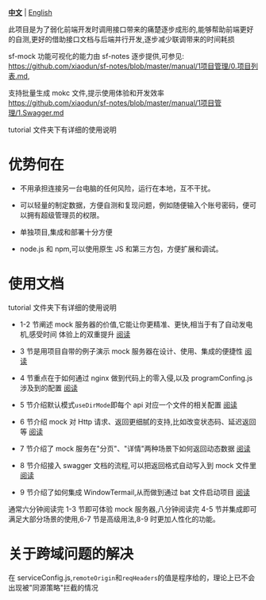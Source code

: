 [**中文**](https://github.com/xiaodun/sf-mock) | [English](https://github.com/xiaodun/sf-mock/blob/master/README-en.md)

此项目是为了弱化前端开发时调用接口带来的痛楚逐步成形的,能够帮助前端更好的自测,更好的借助接口文档与后端并行开发,逐步减少联调带来的时间耗损

sf-mock 功能可视化的能力由 sf-notes 逐步提供,可参见: https://github.com/xiaodun/sf-notes/blob/master/manual/1项目管理/0.项目列表.md,

支持批量生成 mokc 文件,提示使用体验和开发效率 https://github.com/xiaodun/sf-notes/blob/master/manual/1项目管理/1.Swagger.md

tutorial 文件夹下有详细的使用说明

# 优势何在

- 不用承担连接另一台电脑的任何风险，运行在本地，互不干扰。

- 可以轻量的制定数据，方便自测和复现问题，例如随便输入个账号密码，便可以拥有超级管理员的权限。

- 单独项目,集成和部署十分方便

- node.js 和 npm,可以使用原生 JS 和第三方包，方便扩展和调试。

# 使用文档

tutorial 文件夹下有详细的使用说明

- 1-2 节阐述 mock 服务器的价值,它能让你更精准、更快,相当于有了自动发电机,感受时间
  体验上的双重提升 [阅读](./tutorial/1.调用真实接口存在的问题.md)

- 3 节是用项目自带的例子演示 mock 服务器在设计、使用、集成的便捷性 [阅读](./tutorial/3.使用上的初体验.md)

- 4 节重点在于如何通过 nginx 做到代码上的零入侵,以及 programConfing.js 涉及到的配置 [阅读](./tutorial/4.在项目上使用.md)

- 5 节介绍默认模式`useDirMode`即每个 api 对应一个文件的相关配置 [阅读](./tutorial/5.自定义mock数据.md)

- 6 节介绍 mock 对 Http 请求、返回更细腻的支持,比如改变状态码、延迟返回等 [阅读](./tutorial/6.路径其它写法以及更多配置.md)

- 7 节介绍了 mock 服务在"分页"、"详情"两种场景下如何返回动态数据 [阅读](./tutorial/7.关于分页和详情.md)

- 8 节介绍接入 swagger 文档的流程,可以把返回格式自动写入到 mock 文件里 [阅读](./tutorial/8.按照swagger文档的返回格式生成基础数据.md)

- 9 节介绍了如何集成 WindowTermail,从而做到通过 bat 文件启动项目 [阅读](./tutorial/9.集成WindowTermail.md)

通常六分钟阅读完 1-3 节即可体验 mock 服务器,八分钟阅读完 4-5 节并集成即可满足大部分场景的使用,6-7 节是高级用法,8-9 时更加人性化的功能。

# 关于跨域问题的解决

在 serviceConfig.js,`remoteOrigin`和`reqHeaders`的值是程序给的，理论上已不会出现被"同源策略"拦截的情况

